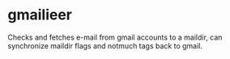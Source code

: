 # gmailieer

Checks and fetches e-mail from gmail accounts to a maildir, can synchronize
maildir flags and notmuch tags back to gmail.


